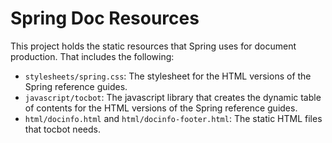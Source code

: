 # Spring Doc Resources

This project holds the static resources that Spring uses for document production. That includes the following:

* `stylesheets/spring.css`: The stylesheet for the HTML versions of the Spring reference guides.
* `javascript/tocbot`: The javascript library that creates the dynamic table of contents for the HTML versions of the Spring reference guides.
* `html/docinfo.html` and `html/docinfo-footer.html`: The static HTML files that tocbot needs.
